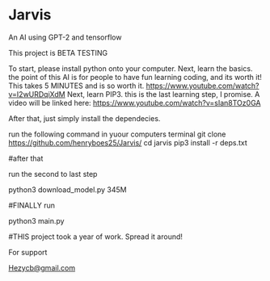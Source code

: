 # Jarvis
An AI using GPT-2 and tensorflow


This project is BETA TESTING

To start, please install python onto your computer. 
Next, learn the basics. the point of this AI is for people to have fun learning coding, and its worth it!
This takes 5 MINUTES and is so worth it. 
https://www.youtube.com/watch?v=I2wURDqiXdM
Next, learn PIP3. this is the last learning step, I promise. 
A video will be linked here: https://www.youtube.com/watch?v=sIan8TOz0GA

After that, just simply install the dependecies. 

run the following command in yuour computers terminal
git clone https://github.com/henryboes25/Jarvis/
cd jarvis
pip3 install -r deps.txt

#after that

run the second to last step

python3 download_model.py 345M

#FINALLY
run 

python3 main.py

#THIS project took a year of work. Spread it around!

For support

Hezycb@gmail.com
